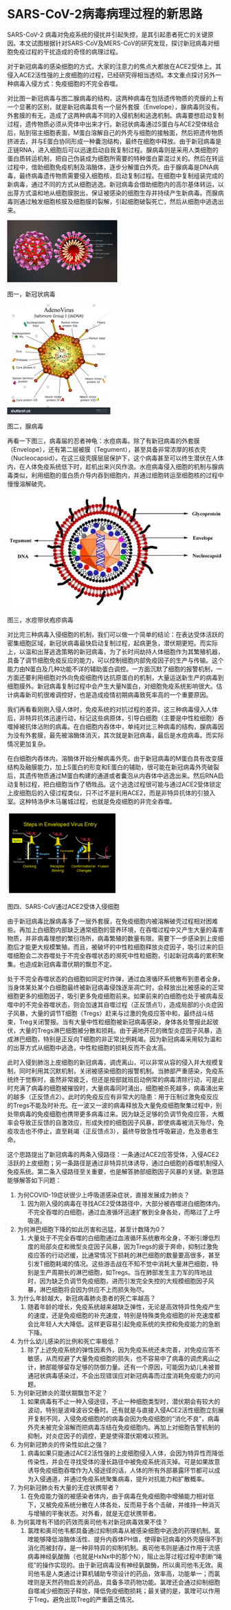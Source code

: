# SARS-CoV-2病毒病理过程的新思路

SARS-CoV-2 病毒对免疫系统的侵扰并引起失控，是其引起患者死亡的关键原因。本文试图根据针对SARS-CoV及MERS-CoV的研究发现，探讨新冠病毒对细胞免疫过程的干扰造成的奇怪的病理过程。

对于新冠病毒的感染细胞的方式，大家的注意力的焦点大都放在ACE2受体上。其侵入ACE2活性强的上皮细胞的过程，已经研究得相当透彻。本文重点探讨另外一种病毒入侵方式：免疫细胞的不完全吞噬。

对比图一新冠病毒与图二腺病毒的结构，这两种病毒在包括遗传物质的壳膜的上有一个显著的区别，就是新冠病毒具有一个层外套膜（Envelope），腺病毒则没有。外套膜的有无，造成了这两种病毒不同的入侵机制和逃逸机制。病毒要想启动复制过程，遗传物质必须从壳体中出来才行。新冠状病毒通过S蛋白与ACE2受体结合后，贴到宿主细胞表面，M蛋白溶解自己的外壳与细胞的接触面，然后把遗传物质挤进去，并与E蛋白协同形成一种囊泡结构，最终在细胞中释放。由于新冠病毒是正链RNA，进入细胞后可以迅速启动自我复制过程。腺病毒则是采用人类细胞的蛋白质转运机制，把自己伪装成为细胞所需要的特种蛋白蒙混过关的。然后在转运过程中，借助细胞免疫机制及溶酶体，逐步分解蛋白外壳。由于腺病毒是DNA病毒，最终病毒遗传物质需要侵入细胞核，启动复制过程。在细胞中复制组装完成的新病毒，通过不同的方式从细胞逃逸。新冠病毒会借助细胞内的高尔基体转运，以出芽方式温和地从细胞膜脱出，保证被感染的细胞生存并持续产生新病毒。而腺病毒则通过触发细胞核膜及细胞膜的裂解，引起细胞破裂死亡，然后从细胞中逃逸出来。

<img src="3D_medical_animation_coronavirus_structure.jpg" alt="SARS-CoV-2" style="zoom:25%;" />

图一，新冠状病毒



<img src="stock-vector-diagram-of-adenovirus-particle-structure-173910188.jpg" alt="stock-vector-diagram-of-adenovirus-particle-structure-173910188" style="zoom:25%;" />

图二，腺病毒

再看一下图三，病毒届的忍者神龟：水痘病毒。除了有新冠病毒的外套膜（Envelope），还有第二层被膜（Tegument），甚至具备非常浓厚的核衣壳（Nucleocapsid）。在这三级壳膜层层保护下，这个病毒甚至可以终生潜伏在人体内，在人体免疫系统低下时，趁机出来兴风作浪。水痘病毒侵入细胞的机制与腺病毒类似，利用细胞的蛋白质介导内吞到细胞内，并通过细胞转运至细胞核的过程中慢慢溶解破壳。

![kqsngfy](kqsngfy.jpeg)

图三，水痘带状疱疹病毒

对比完三种病毒入侵细胞的机制，我们可以做一个简单的结论：在表达受体活跃的密集细胞区域，新冠状病毒最快启动复制过程，起病更急，潜伏期更短。而实际上，以温和出芽逃逸策略的新冠病毒，为了长时间劫持人体细胞作为其繁殖机器，具备了调节细胞免疫反应的能力，可以控制细胞内部免疫因子的生产与传输。这个能力由N蛋白及几种功能不详的辅助蛋白调控。一方面沉默了细胞的报警机制，一方面还要利用细胞对外向免疫细胞传达抗原蛋白的机制，大量运送新生产的病毒到细胞膜外。新冠病毒复制过程中会产生大量N蛋白，对细胞免疫系统影响很大。估计病毒新司机很难调控好，也是造成疫情初期病毒致死率高的一个重要原因。

我们再看看刚刚入侵人体时，免疫系统的对抗过程的差异。这三种病毒侵入人体后，非特异抗体迅速行动，标记这些病原体，引导白细胞（主要是中性粒细胞）吞噬掉被抗体沾附的病毒。在白细胞内吞体中，单纯对比三种病毒的结构，腺病毒因为没有外套膜，最先被溶酶体消灭，其次就是新冠病毒，最后是水痘病毒。而实际情况更加复杂。

在白细胞内吞体内，溶酶体开始分解病毒外壳。由于新冠病毒的M蛋白具有改变膜结构及融膜能力，加上S蛋白的形变和E蛋白的辅助，很可能在新冠病毒外壳破裂后，其遗传物质通过M蛋白构建的通道或者囊泡从内吞体中逃逸出来。然后RNA启动复制过程，把白细胞当作了牺牲品。这个逃逸过程很可能与通过ACE2受体锁定上皮细胞后的入侵过程类似，只不过不是利用ACE2，而是非特异抗体的引狼入室。这种特洛伊木马屠城过程，也就是免疫细胞的非完全吞噬。

<img src="image-20200222221855118.png" alt="image-20200222221855118" style="zoom: 25%;" />

图四、SARS-CoV通过ACE2受体入侵细胞

由于新冠病毒比腺病毒多了一层外套膜，在免疫细胞内被溶解破壳过程相对困难些。再加上白细胞内部缺乏通常细胞的营养环境，在吞噬过程中又产生大量的毒害物质，并非病毒理想的繁衍场所，病毒繁殖的数量有限。需要下一步感染到上皮细胞后才能更大规模繁殖。而且，被破坏的中性粒细胞释放炎症因子，吸引过来的巨噬细胞会二次吞噬处于不完全吞噬状态的濒死中性粒细胞，引起新冠病毒的累积聚集。也造成新冠病毒潜伏期的飘忽不定。

处于不完全吞噬状态的白细胞如同定时炸弹，通过血液循环系统散布到患者全身。当身体某处某个白细胞最终被新冠病毒侵蚀逐渐凋亡时，会释放出比被感染的正常细胞更多的细胞因子，吸引更多免疫细胞前来。如果前来的白细胞也处于被病毒反噬中的不完全吞噬状态，则会加速其自噬过程（正反馈点1），造成局部的小炎症因子风暴，大量的调节T细胞（Tregs）赶来与过激的免疫应答中和，最终战斗结束，Treg关闭警报。当有大量中性粒细胞被新冠病毒感染，身体各处警报此起彼伏，大量的Tregs淋巴细胞被分散和损耗。由于遍地开花的微型炎症因子风暴，造成淋巴细胞，特别是正反向T细胞的非正常比例耗竭。因为新冠病毒采用较为温和的出芽方式从细胞中逃逸，中性粒细胞的损耗反而不会太高。

此时入侵到肺泡上皮细胞的新冠病毒，调虎离山，可以非常从容的侵入并大规模复制，同时利用其沉默机制，关闭被感染细胞的报警机制。当肺部严重感染，免疫系统终于觉察时，虽然非常疲乏，但还是按部就班启动例常的病毒清除行动，可是此时充满了病毒的细胞被摧毁时，大量病毒同时涌出，细胞被杀死越多，病毒涌出来的越多（正反馈点2）。此时的免疫反应有非常大的隐患：用于压制过激免疫反应的Tregs不能及时补充。在一波又一波的病毒释放及大量免疫细胞聚集过程中，别处带病毒的免疫细胞也携带更多病毒过来。因为缺乏足够的负调节免疫应答，大概率会导致正反馈的自激效应，形成失控的细胞因子风暴，即使病毒被消灭殆尽，免疫攻击也不停止，直至耗竭（正反馈点3），最终导致急性呼吸窘迫，危及患者生命。

这个思路提出了新冠病毒的两条入侵路径：一条通过ACE2应答受体，入侵ACE2活跃的上皮细胞；另一条路径是通过非特异抗体诱导，通过白细胞的吞噬机制侵入免疫系统。第二条入侵路径至关重要，也是解答肺部细胞因子风暴的关键。新思路能够解答如下问题：

1. 为何COVID-19症状很少上呼吸道感染症状，直接发展成为肺炎？
   1. 因为刚入侵的病毒在寻找ACE2受体路径中，大部分被吞噬进白细胞体内。不完全吞噬的白细胞，通过血液循环迅速扩散到全身各处，而略过了上呼吸道。
2. 为何淋巴细胞下降的如此厉害和迅猛，甚至计数降为0？
   1. 大量处于不完全吞噬的白细胞通过血液循环系统散布全身，不断引爆低烈度的局部炎症和微型炎症因子风暴，因为Tregs的疲于奔命，抑制过激免疫应答的行动迟缓，比通常情况下损耗的淋巴细胞的数量要高很多，甚至引发T细胞耗竭的情况。这些游击战在不知不觉中消耗大量淋巴细胞，特别是生产周期长的淋巴细胞，如Tregs。当在肺部发生主力军的阵地战时，因为缺乏负调节免疫细胞，进而引发完全失控的大规模细胞因子风暴，淋巴细胞将会因为供应不上而损失殆尽。
3. 为什么年龄越大，新冠病毒肺炎患者的死亡率越高？
   1. 随着年龄的增长，免疫系统越来越缺乏弹性，无论是高效特异性免疫产生的速度，还是免疫细胞的补充速度，特别是特殊类免疫细胞的补充速度都会比年轻人大大降低。这样更容易引起免疫系统的失控和免疫能力的急剧下降。
4. 为什么幼儿感染的比例和死亡率极低？
   1. 除了上述免疫系统的弹性因素外，因为免疫系统还未完善，对免疫应答不敏感，从而规避了大量免疫细胞的损失，也不容易中了病毒的调虎离山之计，肺部能够留存足够的防御力量。还有一个原因，可能因为幼儿未被普通冠状病毒感染过，不会出现错误应对新冠病毒而过度消耗免疫能力的问题。
5. 为何新冠肺炎的潜伏期飘忽不定？
   1. 如果病毒有不止一种入侵途径，不止一种细胞类型时，潜伏期会有较大的波动，特别是波峰波谷交叠时。还有就是与直接入侵ACE2活性细胞立刻展开复制不同，入侵免疫细胞的的病毒会因为免疫细胞的“消化不良”，病毒外壳未被完全溶解而把病毒冻结在免疫细胞内。再加上对细胞告警机制的抑制，对炎症因子的调控，更是使得潜伏期难以预测。
6. 为何新冠肺炎的传染性如此之强？
   1. 病毒如果只能通过ACE2活性强的上皮细胞侵入人体，会因为特异性而降低传染性，并会在寻找受体的漫长路径中被免疫系统消灭掉。可是如果故意诱导免疫细胞吞噬作为入侵途径的话，人体的所有外部暴露环节都可以成为入侵通道，并通过免疫系统聚集病毒，提升对抗能力和扩散概率。
7. 为何新冠肺炎有大量的无症状携带者？
   1. 在免疫能力强的被感染者体内，由于病毒在免疫细胞中增殖能力相对低下，又被免疫系统分散在人体各处，反而易于各个击破，并维持一种消灭与增殖的平衡状态。对外看，就是无症状携带者。
8. 为何氯喹有不错的药效而奥司他韦对新冠病毒效果不佳？
   1. 氯喹和奥司他韦都具备通过抑制病毒从被感染细胞中逃逸的药理机制。氯喹能够降低溶酶体活性、提升内吞体PH值，使得新冠病毒的外壳膜得不到消化而被封存，是一种非特异的抑制机制。奥司他韦则是通过作用于流感病毒神经氨酸酶（也就是HxNx中的那个N），阻止出芽过程过程中割断“绳缆”的操作实现的。由于新冠病毒没有神经氨酸酶，所以奥司他韦无效。奥司他韦是人类通过计算机辅助专项设计的药品，效率高，功能单一；而氯喹则是天然药物启发的药品，具备多项药物功能。氯喹还会通过抑制细胞自噬减少细胞因子释放，降低免疫细胞损耗；最关键的是，氯喹可以作用于Treg，避免出现Treg的严重匮乏情况。
